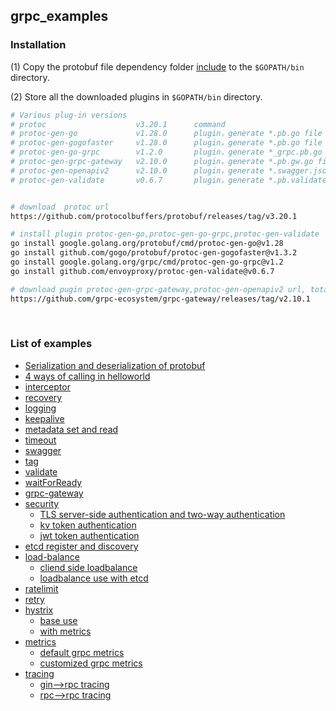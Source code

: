 ## grpc_examples

### Installation

(1) Copy the protobuf file dependency folder [include](include) to the `$GOPATH/bin` directory.

(2) Store all the downloaded plugins in `$GOPATH/bin` directory.

```bash
# Various plug-in versions
# protoc                    v3.20.1      command
# protoc-gen-go             v1.28.0      plugin，generate *.pb.go file based on proto files, which are populated, serialized and retrieved message type code.
# protoc-gen-gogofaster     v1.28.0      plugin，generate *.pb.go file based on proto files, replaces protoc-gen-go plugin for faster encoding and decoding, custom tags are also supported.
# protoc-gen-go-grpc        v1.2.0       plugin，generate *_grpc.pb.go file based on proto files, which are client-side and server-side method and interface code.
# protoc-gen-grpc-gateway   v2.10.0      plugin，generate *.pb.gw.go file based on proto file, which is the api code for web.
# protoc-gen-openapiv2      v2.10.0      plugin，generate *.swagger.json file based on proto file, which is swagger-ui interface documentation.
# protoc-gen-validate       v0.6.7       plugin，generate *.pb.validate.go file according to proto file, is the check field code


# download  protoc url
https://github.com/protocolbuffers/protobuf/releases/tag/v3.20.1

# install plugin protoc-gen-go,protoc-gen-go-grpc,protoc-gen-validate
go install google.golang.org/protobuf/cmd/protoc-gen-go@v1.28
go install github.com/gogo/protobuf/protoc-gen-gogofaster@v1.3.2
go install google.golang.org/grpc/cmd/protoc-gen-go-grpc@v1.2
go install github.com/envoyproxy/protoc-gen-validate@v0.6.7

# download pugin protoc-gen-grpc-gateway,protoc-gen-openapiv2 url, total 2 files.
https://github.com/grpc-ecosystem/grpc-gateway/releases/tag/v2.10.1
```

<br>

### List of examples

- [Serialization and deserialization of protobuf](protobuf)
- [4 ways of calling in helloworld](helloworld)
- [interceptor](interceptor)
- [recovery](recovery)
- [logging](logging)
- [keepalive](keepalive)
- [metadata set and read](metadata)
- [timeout](timeout)
- [swagger](swagger)
- [tag](tag)
- [validate](validate)
- [waitForReady](waitForReady)
- [grpc-gateway](http2grpc)
- [security](security)
  - [TLS server-side authentication and two-way authentication](security/tls)
  - [kv token authentication](security/kv_token)
  - [jwt token authentication](security/jwt_token)
- [etcd register and discovery](registerDiscovery)
- [load-balance](loadbalance)
  - [cliend side loadbalance](loadbalance/client_loadbalance)
  - [loadbalance use with etcd](loadbalance/etcd_loadbalance)
- [ratelimit](ratelimit)
- [retry](retry)
- [hystrix](hystrix)
  - [base use](hystrix/baseuse)
  - [with metrics](hystrix/withMetrics)
- [metrics](metrics)
  - [default grpc metrics](metrics/defaultMetrics)
  - [customized grpc metrics](metrics/customizedMetrics)
- [tracing](tracing)
  - [gin-->rpc tracing](tracing/http2rpc)
  - [rpc-->rpc tracing](tracing/rpc2rpc)

<br>
